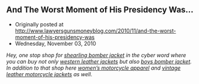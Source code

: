 ## And The Worst Moment of His Presidency Was…

 * Originally posted at http://www.lawyersgunsmoneyblog.com/2010/11/and-the-worst-moment-of-his-presidency-was
 * Wednesday, November 03, 2010

_Hey, one stop shop for [shearling bomber jacket](http://www.nowleather.com/bomber-jackets/shearling-bomber-jacket.html) in the cyber word where you can buy not only [western leather jackets](http://www.myleathermarket.com/leather-jackets/western-leather-jackets.html) but also [boys bomber jacket](http://www.buyjacketsnow.com/bomber-jackets/boys-bomber-jacket.html). In addition to that shop here [women’s motorcycle apparel](http://www.mymotorcycleoutlet.net/motorcycle-apparel/womens-motorcycle-apparel.html) and [vintage leather motorcycle jackets](http://www.mymotorcycleoutlet.us/motorcycle-leather-jackets/vintage-leather-motorcycle-jackets.html) as well._
